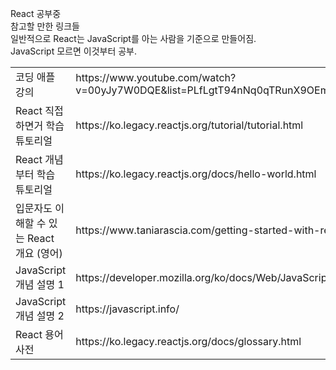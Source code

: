 React 공부중  
참고할 만한 링크들  
일반적으로 React는 JavaScript를 아는 사람을 기준으로 만들어짐.  
JavaScript 모르면 이것부터 공부.

<table>
    <tr>
        <td>코딩 애플 강의</td>
        <td>https://www.youtube.com/watch?v=00yJy7W0DQE&amp;list=PLfLgtT94nNq0qTRunX9OEmUzQv4lI4pnP</td>
    </tr>
    <tr>
        <td>React 직접 하면거 학습 튜토리얼</td>
        <td>https://ko.legacy.reactjs.org/tutorial/tutorial.html</td>
    </tr>
    <tr>
        <td>React 개념부터 학습 튜토리얼</td>
        <td>https://ko.legacy.reactjs.org/docs/hello-world.html</td>
    </tr>
    <tr>
        <td>입문자도 이해할 수 있는 React 개요 (영어)</td>
        <td>https://www.taniarascia.com/getting-started-with-react/</td>
    </tr>
    <tr>
        <td>JavaScript 개념 설명 1</td>
        <td>https://developer.mozilla.org/ko/docs/Web/JavaScript</td>
    </tr>
    <tr>
        <td>JavaScript 개념 설명 2</td>
        <td>https://javascript.info/</td>
    </tr>
    <tr>
        <td>React 용어 사전</td>
        <td>https://ko.legacy.reactjs.org/docs/glossary.html</td>
    </tr>
</table>